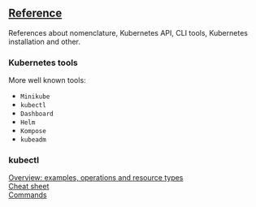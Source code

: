 ## [Reference](https://kubernetes.io/docs/reference/)

References about nomenclature, Kubernetes API, CLI tools, Kubernetes installation and other.

### Kubernetes tools

More well known tools:
* `Minikube`
* `kubectl`
* `Dashboard`
* `Helm`
* `Kompose`
* `kubeadm`

### kubectl

[Overview: examples, operations and resource types](KubectlCLI/Overview)  
[Cheat sheet](KubectlCLI/CheatSheet)  
[Commands](KubectlCLI/Commands)  

